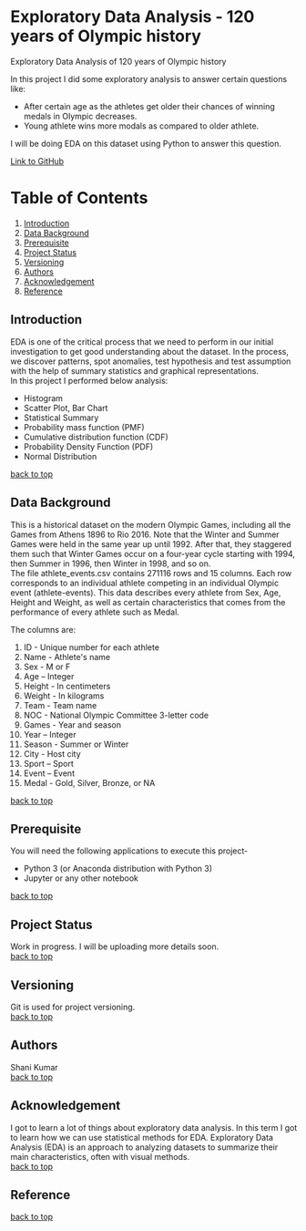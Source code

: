 # Exploratory Data Analysis - 120 years of Olympic history
Exploratory Data Analysis of 120 years of Olympic history

In this project I did some exploratory analysis to answer certain questions like:
* After certain age as the athletes get older their chances of winning medals in Olympic decreases.
* Young athlete wins more modals as compared to older athlete.

I will be doing EDA on this dataset using Python to answer this question. 

[Link to GitHub](https://github.com/sutharshani/employee_retention)

# Table of Contents
1. [Introduction](#introduction)
2. [Data Background](#data-background)
3. [Prerequisite](#prerequisite)
4. [Project Status](#project-status)
5. [Versioning](#versioning)
6. [Authors](#authors)
7. [Acknowledgement](#acknowledgement)
8. [Reference](#reference)

## Introduction
EDA is one of the critical process that we need to perform in our initial investigation to get good understanding 
about the dataset. In the process, we discover patterns, spot anomalies, test hypothesis and test assumption with the 
help of summary statistics and graphical representations. \
In this project I performed below analysis:
* Histogram 
* Scatter Plot, Bar Chart
* Statistical Summary
* Probability mass function (PMF)
* Cumulative distribution function (CDF)
* Probability Density Function (PDF) 
* Normal Distribution

[back to top](#table-of-contents)
## Data Background

This is a historical dataset on the modern Olympic Games, including all the Games from Athens 1896 to Rio 2016. 
Note that the Winter and Summer Games were held in the same year up until 1992. After that, they staggered them such 
that Winter Games occur on a four-year cycle starting with 1994, then Summer in 1996, then Winter in 1998, and so on. \
The file athlete_events.csv contains 271116 rows and 15 columns. Each row corresponds to an individual athlete competing
in an individual Olympic event (athlete-events). This data describes every athlete from Sex, Age, Height and Weight, 
as well as certain characteristics that comes from the performance of every athlete such as Medal.

The columns are:
1.	ID - Unique number for each athlete
1.	Name - Athlete's name
1.	Sex - M or F
1.	Age – Integer
1.	Height - In centimeters
1.	Weight - In kilograms
1.	Team - Team name
1.	NOC - National Olympic Committee 3-letter code
1.	Games - Year and season
1.	Year – Integer
1.	Season - Summer or Winter
1.	City - Host city
1.	Sport – Sport
1.	Event – Event
1.	Medal - Gold, Silver, Bronze, or NA

[back to top](#table-of-contents)
## Prerequisite
You will need the following applications to execute this project-

* Python 3 (or Anaconda distribution with Python 3)
* Jupyter or any other notebook 

[back to top](#table-of-contents)

## Project Status
Work in progress. I will be uploading more details soon. \
[back to top](#table-of-contents)

## Versioning
Git is used for project versioning. \
[back to top](#table-of-contents)

## Authors
Shani Kumar \
[back to top](#table-of-contents)

## Acknowledgement
I got to learn a lot of things about exploratory data analysis. In this term I got to learn how we can use statistical
methods for EDA. Exploratory Data Analysis (EDA) is an approach to analyzing datasets to summarize their main 
characteristics, often with visual methods. \
[back to top](#table-of-contents)

## Reference

[back to top](#table-of-contents)
